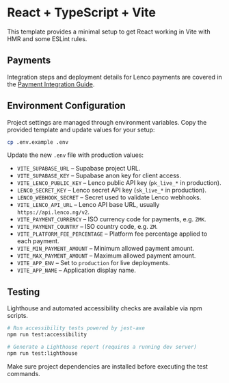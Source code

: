 # React + TypeScript + Vite

This template provides a minimal setup to get React working in Vite with HMR and some ESLint rules.

## Payments

Integration steps and deployment details for Lenco payments are covered in the [Payment Integration Guide](docs/PAYMENT_INTEGRATION_GUIDE.md).

## Environment Configuration

Project settings are managed through environment variables. Copy the provided template and update values for your setup:

```bash
cp .env.example .env
```

Update the new `.env` file with production values:

- `VITE_SUPABASE_URL` – Supabase project URL.
- `VITE_SUPABASE_KEY` – Supabase anon key for client access.
- `VITE_LENCO_PUBLIC_KEY` – Lenco public API key (`pk_live_*` in production).
- `LENCO_SECRET_KEY` – Lenco secret API key (`sk_live_*` in production).
- `LENCO_WEBHOOK_SECRET` – Secret used to validate Lenco webhooks.
- `VITE_LENCO_API_URL` – Lenco API base URL, usually `https://api.lenco.ng/v2`.
- `VITE_PAYMENT_CURRENCY` – ISO currency code for payments, e.g. `ZMK`.
- `VITE_PAYMENT_COUNTRY` – ISO country code, e.g. `ZM`.
- `VITE_PLATFORM_FEE_PERCENTAGE` – Platform fee percentage applied to each payment.
- `VITE_MIN_PAYMENT_AMOUNT` – Minimum allowed payment amount.
- `VITE_MAX_PAYMENT_AMOUNT` – Maximum allowed payment amount.
- `VITE_APP_ENV` – Set to `production` for live deployments.
- `VITE_APP_NAME` – Application display name.

## Testing

Lighthouse and automated accessibility checks are available via npm scripts.

```bash
# Run accessibility tests powered by jest-axe
npm run test:accessibility

# Generate a Lighthouse report (requires a running dev server)
npm run test:lighthouse
```

Make sure project dependencies are installed before executing the test commands.

